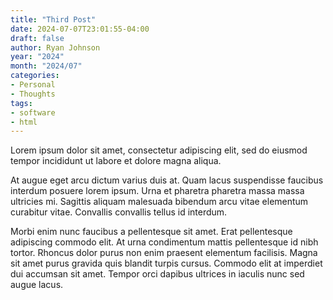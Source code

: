 ```yaml
---
title: "Third Post"
date: 2024-07-07T23:01:55-04:00
draft: false
author: Ryan Johnson
year: "2024"
month: "2024/07"
categories:
- Personal
- Thoughts
tags:
- software
- html
---
```


Lorem ipsum dolor sit amet, consectetur adipiscing elit, sed do eiusmod tempor incididunt ut labore et dolore magna aliqua.

<!-- more -->

At augue eget arcu dictum varius duis at. Quam lacus suspendisse faucibus interdum posuere lorem ipsum. Urna et pharetra pharetra massa massa ultricies mi. Sagittis aliquam malesuada bibendum arcu vitae elementum curabitur vitae. Convallis convallis tellus id interdum.

Morbi enim nunc faucibus a pellentesque sit amet. Erat pellentesque adipiscing commodo elit. At urna condimentum mattis pellentesque id nibh tortor. Rhoncus dolor purus non enim praesent elementum facilisis. Magna sit amet purus gravida quis blandit turpis cursus. Commodo elit at imperdiet dui accumsan sit amet. Tempor orci dapibus ultrices in iaculis nunc sed augue lacus.